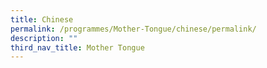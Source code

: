 ```yaml
---
title: Chinese
permalink: /programmes/Mother-Tongue/chinese/permalink/
description: ""
third_nav_title: Mother Tongue
---
```

